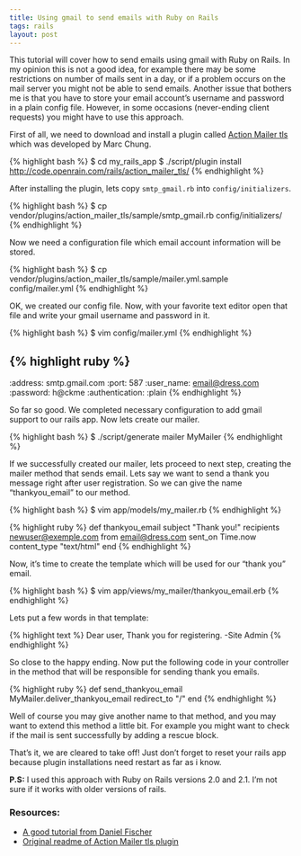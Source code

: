 ```yaml
---
title: Using gmail to send emails with Ruby on Rails
tags: rails
layout: post
---
```


This tutorial will cover how to send emails using gmail with Ruby on Rails. In my opinion this is not a good idea, for example there may be some restrictions on number of mails sent in a day, or if a problem occurs on the mail server you might not be able to send emails. Another issue that bothers me is that you have to store your email account’s username and password in a plain config file. However, in some occasions (never-ending client requests) you might have to use this approach.

First of all, we need to download and install a plugin called [Action Mailer tls](http://code.openrain.com/rails/action_mailer_tls/) which was developed by Marc Chung.

{% highlight bash %}
$ cd my_rails_app 
$ ./script/plugin install http://code.openrain.com/rails/action_mailer_tls/ 
{% endhighlight %}

After installing the plugin, lets copy `smtp_gmail.rb` into `config/initializers`.

{% highlight bash %}
$ cp vendor/plugins/action_mailer_tls/sample/smtp_gmail.rb config/initializers/
{% endhighlight %}

Now we need a configuration file which email account information will be stored.

{% highlight bash %}
$ cp vendor/plugins/action_mailer_tls/sample/mailer.yml.sample config/mailer.yml
{% endhighlight %}

OK, we created our config file. Now, with your favorite text editor open that file and write your gmail username and password in it.

{% highlight bash %}
$ vim config/mailer.yml
{% endhighlight %}

{% highlight ruby %}
---
  :address: smtp.gmail.com
  :port: 587
  :user_name: email@dress.com
  :password: h@ckme
  :authentication: :plain
{% endhighlight %}

So far so good. We completed necessary configuration to add gmail support to our rails app. Now lets create our mailer.

{% highlight bash %}
$ ./script/generate mailer MyMailer
{% endhighlight %}

If we successfully created our mailer, lets proceed to next step, creating the mailer method that sends email. Lets say we want to send a thank you message right after user registration. So we can give the name “thankyou_email” to our method.

{% highlight bash %}
$ vim app/models/my_mailer.rb
{% endhighlight %}

{% highlight ruby %}
def thankyou_email
  subject "Thank you!"
  recipients newuser@exemple.com
  from email@dress.com
  sent_on Time.now
  content_type "text/html"
end
{% endhighlight %}

Now, it’s time to create the template which will be used for our “thank you” email.

{% highlight bash %}
$ vim app/views/my_mailer/thankyou_email.erb
{% endhighlight %}

Lets put a few words in that template:

{% highlight text %}
Dear user,
Thank you for registering.
-Site Admin
{% endhighlight %}

So close to the happy ending. Now put the following code in your controller in the method that
will be responsible for sending thank you emails.

{% highlight ruby %}
def send_thankyou_email
  MyMailer.deliver_thankyou_email
  redirect_to "/"
end
{% endhighlight %}

Well of course you may give another name to that method, and you may want to extend this method a little
bit. For example you might want to check if the mail is sent successfully by adding a rescue block.

That’s it, we are cleared to take off! Just don’t forget to reset your rails app because plugin
installations need restart as far as i know.

**P.S:** I used this approach with Ruby on Rails versions 2.0 and 2.1. I’m not sure if it works with older versions of rails.

### Resources:

* [A good tutorial from Daniel Fischer](http://www.danielfischer.com/2008/01/09/how-to-use-gmail-as-your-mail-server-for-rails/)
* [Original readme of Action Mailer tls plugin](http://code.openrain.com/rails/action_mailer_tls/README)
